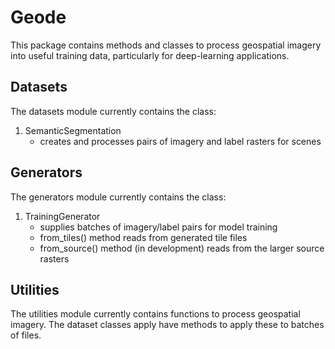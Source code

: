 Geode
=====
This package contains methods and classes to process geospatial imagery into useful training data, particularly for deep-learning applications.

Datasets
--------

The datasets module currently contains the class:

1. SemanticSegmentation
	* creates and processes pairs of imagery and label rasters for scenes

Generators
----------

The generators module currently contains the class:

1. TrainingGenerator
	* supplies batches of imagery/label pairs for model training
	* from_tiles() method reads from generated tile files
	* from_source() method (in development) reads from the larger source rasters

Utilities
---------

The utilities module currently contains functions to process geospatial imagery. The dataset classes apply have methods to apply these to batches of files.
